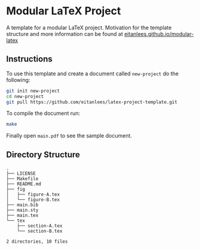 # Modular LaTeX Project
A template for a modular LaTeX project. Motivation for the template structure
and more information can be found at 
[eitanlees.github.io/modular-latex](https://eitanlees.github.io/latex/2019/05/17/modular-latex.html)

## Instructions
To use this template and create a document called `new-project` do the following:

```bash
git init new-project
cd new-project
git pull https://github.com/eitanlees/latex-project-template.git
```

To compile the document run:

```bash
make
```

Finally open `main.pdf` to see the sample document.


## Directory Structure
```
.
├── LICENSE
├── Makefile
├── README.md
├── fig
│   ├── figure-A.tex
│   └── figure-B.tex
├── main.bib
├── main.sty
├── main.tex
└── tex
    ├── section-A.tex
    └── section-B.tex

2 directories, 10 files
```
